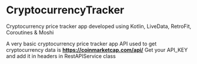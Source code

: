 # CryptocurrencyTracker
Cryptocurrency price tracker app developed using Kotlin, LiveData, RetroFit, Coroutines &amp; Moshi

A very basic cryptocurrency price tracker app 
API used to get cryptocurrency data is **https://coinmarketcap.com/api/**
Get your API_KEY and add it in headers in RestAPIService class

